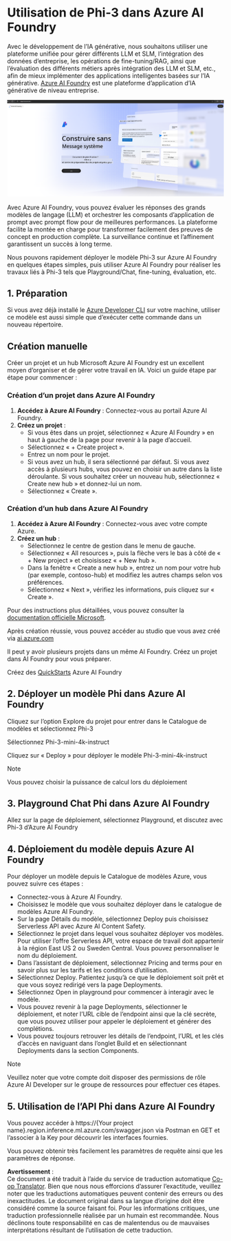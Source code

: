 <!--
CO_OP_TRANSLATOR_METADATA:
{
  "original_hash": "3a1e48b628022485aac989c9f733e792",
  "translation_date": "2025-07-17T05:17:55+00:00",
  "source_file": "md/02.QuickStart/AzureAIFoundry_QuickStart.md",
  "language_code": "fr"
}
-->
# **Utilisation de Phi-3 dans Azure AI Foundry**

Avec le développement de l’IA générative, nous souhaitons utiliser une plateforme unifiée pour gérer différents LLM et SLM, l’intégration des données d’entreprise, les opérations de fine-tuning/RAG, ainsi que l’évaluation des différents métiers après intégration des LLM et SLM, etc., afin de mieux implémenter des applications intelligentes basées sur l’IA générative. [Azure AI Foundry](https://ai.azure.com) est une plateforme d’application d’IA générative de niveau entreprise.

![aistudo](../../../../translated_images/aifoundry_home.f28a8127c96c7d93d6fb1d0a69b635bc36834da1f0615d7d2b8be216021d9eeb.fr.png)

Avec Azure AI Foundry, vous pouvez évaluer les réponses des grands modèles de langage (LLM) et orchestrer les composants d’application de prompt avec prompt flow pour de meilleures performances. La plateforme facilite la montée en charge pour transformer facilement des preuves de concept en production complète. La surveillance continue et l’affinement garantissent un succès à long terme.

Nous pouvons rapidement déployer le modèle Phi-3 sur Azure AI Foundry en quelques étapes simples, puis utiliser Azure AI Foundry pour réaliser les travaux liés à Phi-3 tels que Playground/Chat, fine-tuning, évaluation, etc.

## **1. Préparation**

Si vous avez déjà installé le [Azure Developer CLI](https://learn.microsoft.com/azure/developer/azure-developer-cli/overview?WT.mc_id=aiml-138114-kinfeylo) sur votre machine, utiliser ce modèle est aussi simple que d’exécuter cette commande dans un nouveau répertoire.

## Création manuelle

Créer un projet et un hub Microsoft Azure AI Foundry est un excellent moyen d’organiser et de gérer votre travail en IA. Voici un guide étape par étape pour commencer :

### Création d’un projet dans Azure AI Foundry

1. **Accédez à Azure AI Foundry** : Connectez-vous au portail Azure AI Foundry.
2. **Créez un projet** :
   - Si vous êtes dans un projet, sélectionnez « Azure AI Foundry » en haut à gauche de la page pour revenir à la page d’accueil.
   - Sélectionnez « + Create project ».
   - Entrez un nom pour le projet.
   - Si vous avez un hub, il sera sélectionné par défaut. Si vous avez accès à plusieurs hubs, vous pouvez en choisir un autre dans la liste déroulante. Si vous souhaitez créer un nouveau hub, sélectionnez « Create new hub » et donnez-lui un nom.
   - Sélectionnez « Create ».

### Création d’un hub dans Azure AI Foundry

1. **Accédez à Azure AI Foundry** : Connectez-vous avec votre compte Azure.
2. **Créez un hub** :
   - Sélectionnez le centre de gestion dans le menu de gauche.
   - Sélectionnez « All resources », puis la flèche vers le bas à côté de « + New project » et choisissez « + New hub ».
   - Dans la fenêtre « Create a new hub », entrez un nom pour votre hub (par exemple, contoso-hub) et modifiez les autres champs selon vos préférences.
   - Sélectionnez « Next », vérifiez les informations, puis cliquez sur « Create ».

Pour des instructions plus détaillées, vous pouvez consulter la [documentation officielle Microsoft](https://learn.microsoft.com/azure/ai-studio/how-to/create-projects).

Après création réussie, vous pouvez accéder au studio que vous avez créé via [ai.azure.com](https://ai.azure.com/)

Il peut y avoir plusieurs projets dans un même AI Foundry. Créez un projet dans AI Foundry pour vous préparer.

Créez des [QuickStarts](https://learn.microsoft.com/azure/ai-studio/quickstarts/get-started-code) Azure AI Foundry


## **2. Déployer un modèle Phi dans Azure AI Foundry**

Cliquez sur l’option Explore du projet pour entrer dans le Catalogue de modèles et sélectionnez Phi-3

Sélectionnez Phi-3-mini-4k-instruct

Cliquez sur « Deploy » pour déployer le modèle Phi-3-mini-4k-instruct

> [!NOTE]
>
> Vous pouvez choisir la puissance de calcul lors du déploiement

## **3. Playground Chat Phi dans Azure AI Foundry**

Allez sur la page de déploiement, sélectionnez Playground, et discutez avec Phi-3 d’Azure AI Foundry

## **4. Déploiement du modèle depuis Azure AI Foundry**

Pour déployer un modèle depuis le Catalogue de modèles Azure, vous pouvez suivre ces étapes :

- Connectez-vous à Azure AI Foundry.
- Choisissez le modèle que vous souhaitez déployer dans le catalogue de modèles Azure AI Foundry.
- Sur la page Détails du modèle, sélectionnez Deploy puis choisissez Serverless API avec Azure AI Content Safety.
- Sélectionnez le projet dans lequel vous souhaitez déployer vos modèles. Pour utiliser l’offre Serverless API, votre espace de travail doit appartenir à la région East US 2 ou Sweden Central. Vous pouvez personnaliser le nom du déploiement.
- Dans l’assistant de déploiement, sélectionnez Pricing and terms pour en savoir plus sur les tarifs et les conditions d’utilisation.
- Sélectionnez Deploy. Patientez jusqu’à ce que le déploiement soit prêt et que vous soyez redirigé vers la page Deployments.
- Sélectionnez Open in playground pour commencer à interagir avec le modèle.
- Vous pouvez revenir à la page Deployments, sélectionner le déploiement, et noter l’URL cible de l’endpoint ainsi que la clé secrète, que vous pouvez utiliser pour appeler le déploiement et générer des complétions.
- Vous pouvez toujours retrouver les détails de l’endpoint, l’URL et les clés d’accès en naviguant dans l’onglet Build et en sélectionnant Deployments dans la section Components.

> [!NOTE]
> Veuillez noter que votre compte doit disposer des permissions de rôle Azure AI Developer sur le groupe de ressources pour effectuer ces étapes.

## **5. Utilisation de l’API Phi dans Azure AI Foundry**

Vous pouvez accéder à https://{Your project name}.region.inference.ml.azure.com/swagger.json via Postman en GET et l’associer à la Key pour découvrir les interfaces fournies.

Vous pouvez obtenir très facilement les paramètres de requête ainsi que les paramètres de réponse.

**Avertissement** :  
Ce document a été traduit à l’aide du service de traduction automatique [Co-op Translator](https://github.com/Azure/co-op-translator). Bien que nous nous efforcions d’assurer l’exactitude, veuillez noter que les traductions automatiques peuvent contenir des erreurs ou des inexactitudes. Le document original dans sa langue d’origine doit être considéré comme la source faisant foi. Pour les informations critiques, une traduction professionnelle réalisée par un humain est recommandée. Nous déclinons toute responsabilité en cas de malentendus ou de mauvaises interprétations résultant de l’utilisation de cette traduction.
